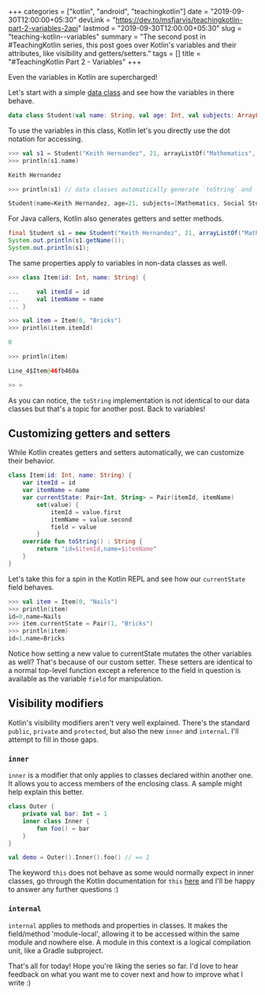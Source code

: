 +++
categories = ["kotlin", "android", "teachingkotlin"]
date = "2019-09-30T12:00:00+05:30"
devLink = "https://dev.to/msfjarvis/teachingkotlin-part-2-variables-2api"
lastmod = "2019-09-30T12:00:00+05:30"
slug = "teaching-kotlin--variables"
summary = "The second post in #TeachingKotlin series, this post goes over Kotlin's variables and their attributes, like visibility and getters/setters."
tags = []
title = "#TeachingKotlin Part 2 - Variables"
+++

Even the variables in Kotlin are supercharged!

Let's start with a simple [data class](https://kotlinlang.org/docs/reference/data-classes.html#data-classes) and see how the variables in there behave.

```kotlin
data class Student(val name: String, val age: Int, val subjects: ArrayList<String>)
```

To use the variables in this class, Kotlin let's you directly use the dot notation for accessing.

```kotlin
>>> val s1 = Student("Keith Hernandez", 21, arrayListOf("Mathematics", "Social Studies"))
>>> println(s1.name)

Keith Hernandez

>>> println(s1) // data classes automatically generate `toString` and `hashCode`

Student(name=Keith Hernandez, age=21, subjects=[Mathematics, Social Studies])
```

For Java callers, Kotlin also generates getters and setter methods.

```java
final Student s1 = new Student("Keith Hernandez", 21, arrayListOf("Mathematics", "Social Studies"));
System.out.println(s1.getName());
System.out.println(s1);
```

The same properties apply to variables in non-data classes as well.

```kotlin
>>> class Item(id: Int, name: String) {

...     val itemId = id
...     val itemName = name
... }

>>> val item = Item(0, "Bricks")
>>> println(item.itemId)

0

>>> println(item)

Line_4$Item@46fb460a

>> >
```

As you can notice, the `toString` implementation is not identical to our data classes but that's a topic for another post. Back to variables!

## Customizing getters and setters

While Kotlin creates getters and setters automatically, we can customize their behavior.

```kotlin
class Item(id: Int, name: String) {
    var itemId = id
    var itemName = name
    var currentState: Pair<Int, String> = Pair(itemId, itemName)
        set(value) {
            itemId = value.first
            itemName = value.second
            field = value
        }
    override fun toString() : String {
        return "id=$itemId,name=$itemName"
    }
}
```

Let's take this for a spin in the Kotlin REPL and see how our `currentState` field behaves.

```kotlin
>>> val item = Item(0, "Nails")
>>> println(item)
id=0,name=Nails
>>> item.currentState = Pair(1, "Bricks")
>>> println(item)
id=1,name=Bricks
```

Notice how setting a new value to currentState mutates the other variables as well? That's because of our custom setter. These setters are identical to a normal top-level function except a reference to the field in question is available as the variable `field` for manipulation.

## Visibility modifiers

Kotlin's visibility modifiers aren't very well explained. There's the standard `public`, `private` and `protected`, but also the new `inner` and `internal`. I'll attempt to fill in those gaps.

### `inner`

`inner` is a modifier that only applies to classes declared within another one. It allows you to access members of the enclosing class. A sample might help explain this better.

```kotlin
class Outer {
    private val bar: Int = 1
    inner class Inner {
        fun foo() = bar
    }
}

val demo = Outer().Inner().foo() // == 1
```

The keyword `this` does not behave as some would normally expect in inner classes, go through the Kotlin documentation for `this` [here](https://kotlinlang.org/docs/reference/this-expressions.html) and I'll be happy to answer any further questions :)

### `internal`

`internal` applies to methods and properties in classes. It makes the field/method 'module-local', allowing it to be accessed within the same module and nowhere else. A module in this context is a logical compilation unit, like a Gradle subproject.

That's all for today! Hope you're liking the series so far. I'd love to hear feedback on what you want me to cover next and how to improve what I write :)
